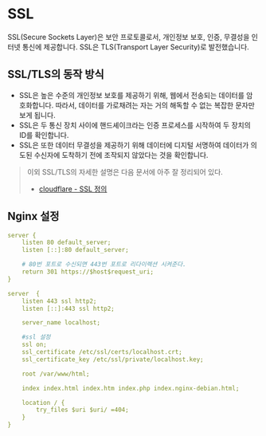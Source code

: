 # SSL

SSL(Secure Sockets Layer)은 보안 프로토콜로서, 개인정보 보호, 인증, 무결성을 인터넷 통신에 제공합니다. SSL은 TLS(Transport Layer Security)로 발전했습니다.

## SSL/TLS의 동작 방식

- SSL은 높은 수준의 개인정보 보호를 제공하기 위해, 웹에서 전송되는 데이터를 암호화합니다. 따라서, 데이터를 가로채려는 자는 거의 해독할 수 없는 복잡한 문자만 보게 됩니다.
- SSL은 두 통신 장치 사이에 핸드셰이크라는 인증 프로세스를 시작하여 두 장치의 ID를 확인합니다.
- SSL은 또한 데이터 무결성을 제공하기 위해 데이터에 디지털 서명하여 데이터가 의도된 수신자에 도착하기 전에 조작되지 않았다는 것을 확인합니다.

> 이외 SSL/TLS의 자세한 설명은 다음 문서에 아주 잘 정리되어 있다.
>
> - [cloudflare - SSL 정의](https://www.cloudflare.com/ko-kr/learning/ssl/what-is-ssl/)

## Nginx 설정

```yml
server {
    listen 80 default_server;
    listen [::]:80 default_server;

    # 80번 포트로 수신되면 443번 포트로 리다이렉션 시켜준다.
    return 301 https://$host$request_uri;
}

server	{
    listen 443 ssl http2;
    listen [::]:443 ssl http2;

    server_name localhost;

    #ssl 설정
    ssl on;
    ssl_certificate /etc/ssl/certs/localhost.crt;
    ssl_certificate_key /etc/ssl/private/localhost.key;

    root /var/www/html;

    index index.html index.htm index.php index.nginx-debian.html;

    location / {
        try_files $uri $uri/ =404;
    }
}
```
